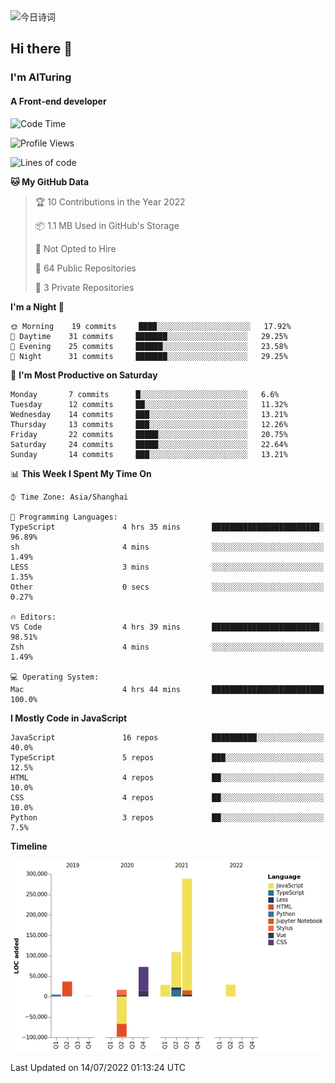 <img alt="今日诗词" src="https://v2.jinrishici.com/one.svg?font-size=30&spacing=2&color=skyblue" style="max-width:100%; display: block; margin: 0 auto;">

## Hi there 👋
### I'm AITuring
#### A Front-end developer

<!-- <img src="./dhx.gif" width="400px"/> -->

<!--START_SECTION:waka-->
![Code Time](http://img.shields.io/badge/Code%20Time-3%2C576%20hrs%2024%20mins-blue)

![Profile Views](http://img.shields.io/badge/Profile%20Views-0-blue)

![Lines of code](https://img.shields.io/badge/From%20Hello%20World%20I%27ve%20Written-486%20Thousand%20lines%20of%20code-blue)

**🐱 My GitHub Data** 

> 🏆 10 Contributions in the Year 2022
 > 
> 📦 1.1 MB Used in GitHub's Storage 
 > 
> 🚫 Not Opted to Hire
 > 
> 📜 64 Public Repositories 
 > 
> 🔑 3 Private Repositories  
 > 
**I'm a Night 🦉** 

```text
🌞 Morning    19 commits     ████░░░░░░░░░░░░░░░░░░░░░   17.92% 
🌆 Daytime    31 commits     ███████░░░░░░░░░░░░░░░░░░   29.25% 
🌃 Evening    25 commits     ██████░░░░░░░░░░░░░░░░░░░   23.58% 
🌙 Night      31 commits     ███████░░░░░░░░░░░░░░░░░░   29.25%

```
📅 **I'm Most Productive on Saturday** 

```text
Monday       7 commits      █░░░░░░░░░░░░░░░░░░░░░░░░   6.6% 
Tuesday      12 commits     ██░░░░░░░░░░░░░░░░░░░░░░░   11.32% 
Wednesday    14 commits     ███░░░░░░░░░░░░░░░░░░░░░░   13.21% 
Thursday     13 commits     ███░░░░░░░░░░░░░░░░░░░░░░   12.26% 
Friday       22 commits     █████░░░░░░░░░░░░░░░░░░░░   20.75% 
Saturday     24 commits     █████░░░░░░░░░░░░░░░░░░░░   22.64% 
Sunday       14 commits     ███░░░░░░░░░░░░░░░░░░░░░░   13.21%

```


📊 **This Week I Spent My Time On** 

```text
⌚︎ Time Zone: Asia/Shanghai

💬 Programming Languages: 
TypeScript               4 hrs 35 mins       ████████████████████████░   96.89% 
sh                       4 mins              ░░░░░░░░░░░░░░░░░░░░░░░░░   1.49% 
LESS                     3 mins              ░░░░░░░░░░░░░░░░░░░░░░░░░   1.35% 
Other                    0 secs              ░░░░░░░░░░░░░░░░░░░░░░░░░   0.27%

🔥 Editors: 
VS Code                  4 hrs 39 mins       ████████████████████████░   98.51% 
Zsh                      4 mins              ░░░░░░░░░░░░░░░░░░░░░░░░░   1.49%

💻 Operating System: 
Mac                      4 hrs 44 mins       █████████████████████████   100.0%

```

**I Mostly Code in JavaScript** 

```text
JavaScript               16 repos            ██████████░░░░░░░░░░░░░░░   40.0% 
TypeScript               5 repos             ███░░░░░░░░░░░░░░░░░░░░░░   12.5% 
HTML                     4 repos             ██░░░░░░░░░░░░░░░░░░░░░░░   10.0% 
CSS                      4 repos             ██░░░░░░░░░░░░░░░░░░░░░░░   10.0% 
Python                   3 repos             ██░░░░░░░░░░░░░░░░░░░░░░░   7.5%

```


**Timeline**

![Chart not found](https://raw.githubusercontent.com/AITuring/AITuring/main/charts/bar_graph.png) 


 Last Updated on 14/07/2022 01:13:24 UTC
<!--END_SECTION:waka-->


